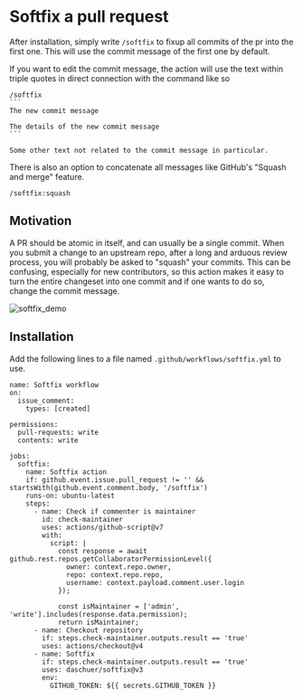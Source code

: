 # Softfix a pull request
After installation, simply write `/softfix` to fixup all commits of the pr into the first one. This will use the commit message of the first one by default.

If you want to edit the commit message, the action will use the text within triple quotes in direct connection with the command like so

````
/softfix
```
The new commit message

The details of the new commit message
```

Some other text not related to the commit message in particular.
````

There is also an option to concatenate all messages like GitHub's "Squash and merge" feature.

```
/softfix:squash
```

## Motivation
A PR should be atomic in itself, and can usually be a single commit. When you submit a change to an upstream repo, after a long and arduous review process, you will probably be asked to "squash" your commits. This can be confusing, especially for new contributors, so this action makes it easy to turn the entire changeset into one commit and if one wants to do so, change the commit message.

![softfix_demo](img/softfix_demo.png)

## Installation
Add the following lines to a file named `.github/workflows/softfix.yml` to use.
```
name: Softfix workflow
on:
  issue_comment:
    types: [created]

permissions:
  pull-requests: write
  contents: write

jobs:
  softfix:
    name: Softfix action
    if: github.event.issue.pull_request != '' && startsWith(github.event.comment.body, '/softfix')
    runs-on: ubuntu-latest
    steps:
      - name: Check if commenter is maintainer
        id: check-maintainer
        uses: actions/github-script@v7
        with:
          script: |
            const response = await github.rest.repos.getCollaboratorPermissionLevel({
              owner: context.repo.owner,
              repo: context.repo.repo,
              username: context.payload.comment.user.login
            });

            const isMaintainer = ['admin', 'write'].includes(response.data.permission);
            return isMaintainer;
      - name: Checkout repository
        if: steps.check-maintainer.outputs.result == 'true'
        uses: actions/checkout@v4
      - name: Softfix
        if: steps.check-maintainer.outputs.result == 'true'
        uses: daschuer/softfix@v3
        env:
          GITHUB_TOKEN: ${{ secrets.GITHUB_TOKEN }}
```

